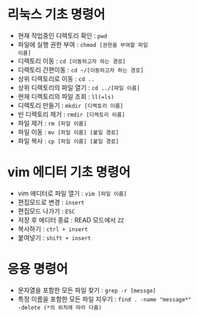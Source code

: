 # 리눅스 기초 명령어
- 현재 작업중인 디렉토리 확인 : <code>pwd</code>
- 파일에 실행 권한 부여 : <code>chmod [권한을 부여할 파일 이름]</code>
- 디렉토리 이동 : <code>cd [이동하고자 하는 경로]</code>
- 디렉토리 간편이동 : <code>cd ~/[이동하고자 하는 경로]</code>
- 상위 디렉토리로 이동 : <code>cd ..</code>
- 상위 디렉토리의 파일 열기 : <code>cd ../[파일 이름]</code>
- 현재 디렉토리의 파일 조회 : <code>ll(=ls)</code>
- 디렉토리 만들기 : <code>mkdir [디렉토리 이름]</code>
- 빈 디렉토리 제거 : <code>rmdir [디렉토리 이름]</code>
- 파일 제거 : <code>rm [파일 이름]</code>
- 파일 이동 : <code>mv [파일 이름] [붙일 경로]</code>
- 파일 복사 : <code>cp [파일 이름] [붙일 경로]</code>

# vim 에디터 기초 명령어
- vim 에디터로 파일 열기 : <code>vim [파일 이름]</code>
- 편집모드로 변경 : <code>insert</code>
- 편집모드 나가기 : <code>ESC</code>
- 저장 후 에디터 종료 : READ 모드에서 <code>ZZ</code>
- 복사하기 : <code>ctrl + insert</code>
- 붙여넣기 : <code>shift + insert</code>

# 응용 명령어
- 문자열을 포함한 모든 파일 찾기 : <code>grep -r [messge]</code>
- 특정 이름을 포함한 모든 파일 지우기 : <code>find . -name "message*" -delete (*의 위치에 따라 다름)</code>
